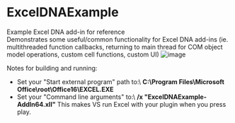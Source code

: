 # ExcelDNAExample
Example Excel DNA add-in for reference\
Demonstrates some useful/common functionality for Excel DNA add-ins (ie. multithreaded function callbacks, returning to main thread for COM object model operations, custom cell functions, custom UI)
![image](https://user-images.githubusercontent.com/7013902/155989182-c76cccc6-88f0-47ba-95cb-f04719f5c9a5.png)

Notes for building and running:
* Set your "Start external program" path to:\ **C:\Program Files\Microsoft Office\root\Office16\EXCEL.EXE**
* Set your "Command line arguments" to:\   **/x "ExcelDNAExample-AddIn64.xll"**
This makes VS run Excel with your plugin when you press play.